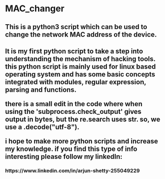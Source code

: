 # MAC_changer
<h2> This is a python3 script which can be used to change the network MAC address of the device.<h2>

It is my first python script to take a step into understanding the mechanism of hacking tools. this python script is mainly used for linux based operating
system and has some basic concepts integrated with modules, regular expression, parsing and functions.

there is a small edit in the code where when using the 'subprocess.check_output' gives output in bytes, but the re.search uses str.
so, we use a .decode("utf-8").

i hope to make more python scripts and increase my knowledge.
if you find this type of info interesting please follow my linkedln:
<h3> 
https://www.linkedin.com/in/arjun-shetty-255049229
<h3>

